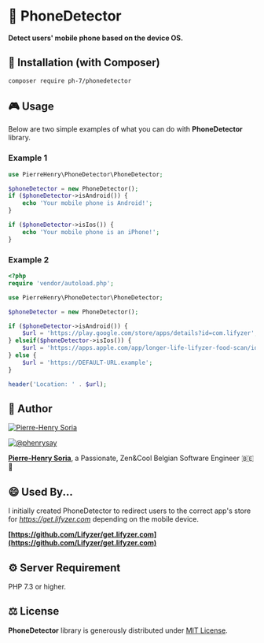# 📱 PhoneDetector

**Detect users' mobile phone based on the device OS.**


## 📓 Installation (with Composer)

```bash
composer require ph-7/phonedetector
```


## 🎮  Usage

Below are two simple examples of what you can do with **PhoneDetector** library.

### Example 1

```php
use PierreHenry\PhoneDetector\PhoneDetector;

$phoneDetector = new PhoneDetector();
if ($phoneDetector->isAndroid()) {
    echo 'Your mobile phone is Android!';
}

if ($phoneDetector->isIos()) {
    echo 'Your mobile phone is an iPhone!';
}
```

### Example 2

```php
<?php
require 'vendor/autoload.php';

use PierreHenry\PhoneDetector\PhoneDetector;

$phoneDetector = new PhoneDetector();

if ($phoneDetector->isAndroid()) {
    $url = 'https://play.google.com/store/apps/details?id=com.lifyzer';
} elseif($phoneDetector->isIos()) {
    $url = 'https://apps.apple.com/app/longer-life-lifyzer-food-scan/id1466196809';
} else {
    $url = 'https://DEFAULT-URL.example';
}

header('Location: ' . $url);
```


## 🚀 Author

[![Pierre-Henry Soria](https://avatars0.githubusercontent.com/u/1325411?s=200)](https://pierrehenry.be "My personal website :-)")

[![@phenrysay][twitter-image]][twitter-url]

**[Pierre-Henry Soria][author-url]**, a Passionate, Zen&Cool Belgian Software Engineer :belgium: :chocolate_bar:


## 😄 Used By...

I initially created PhoneDetector to redirect users to the correct app's store for *https://get.lifyzer.com* depending on the mobile device.

**[https://github.com/Lifyzer/get.lifyzer.com](https://github.com/Lifyzer/get.lifyzer.com)**


## ⚙ Server Requirement

PHP 7.3 or higher.


## ⚖ License

**PhoneDetector** library is generously distributed under [MIT License][license-url].


<!-- GitHub's Markdown reference links -->
[author-url]: https://pierrehenry.be
[license-url]: https://opensource.org/licenses/MIT
[twitter-image]: https://img.shields.io/twitter/url/https/shields.io.svg?style=social
[twitter-url]: https://twitter.com/phenrysay
